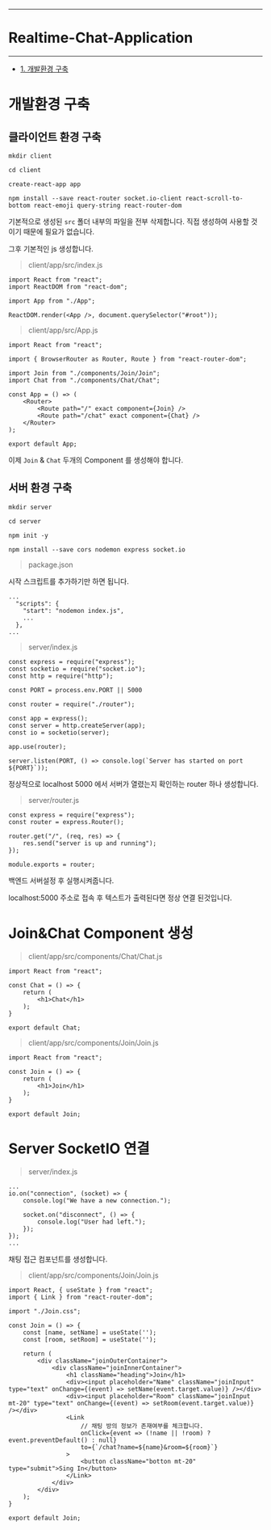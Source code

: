 --------------------
# Realtime-Chat-Application
--------------------

- [1. 개발환경 구축](#개발환경-구축?)

# 개발환경 구축

## 클라이언트 환경 구축

~~~
mkdir client

cd client

create-react-app app

npm install --save react-router socket.io-client react-scroll-to-bottom react-emoji query-string react-router-dom
~~~

기본적으로 생성된 `src` 폴더 내부의 파일을 전부 삭제합니다.
직접 생성하여 사용할 것이기 때문에 필요가 없습니다.

그후 기본적인 js 생성합니다.

> client/app/src/index.js

~~~
import React from "react";
import ReactDOM from "react-dom";

import App from "./App";

ReactDOM.render(<App />, document.querySelector("#root"));
~~~

> client/app/src/App.js

~~~
import React from "react";

import { BrowserRouter as Router, Route } from "react-router-dom";

import Join from "./components/Join/Join";
import Chat from "./components/Chat/Chat";

const App = () => (
    <Router>
        <Route path="/" exact component={Join} />
        <Route path="/chat" exact component={Chat} />
    </Router>
);

export default App;
~~~

이제 `Join` & `Chat` 두개의 Component 를 생성해야 합니다.

## 서버 환경 구축

~~~
mkdir server

cd server

npm init -y

npm install --save cors nodemon express socket.io
~~~

> package.json

시작 스크립트를 추가하기만 하면 됩니다.

~~~
...
  "scripts": {
    "start": "nodemon index.js",
    ...
  },
...
~~~

> server/index.js

~~~
const express = require("express");
const socketio = require("socket.io");
const http = require("http");

const PORT = process.env.PORT || 5000

const router = require("./router");

const app = express();
const server = http.createServer(app);
const io = socketio(server);

app.use(router);

server.listen(PORT, () => console.log(`Server has started on port ${PORT}`));
~~~

정상적으로 localhost 5000 에서 서버가 열렸는지 확인하는 router 하나 생성합니다.

> server/router.js

~~~
const express = require("express");
const router = express.Router();

router.get("/", (req, res) => {
    res.send("server is up and running");
});

module.exports = router;
~~~

백엔드 서버설정 후 실행시켜줍니다.

localhost:5000 주소로 접속 후 텍스트가 출력된다면 정상 연결 된것입니다.

# Join&Chat Component 생성

> client/app/src/components/Chat/Chat.js

~~~
import React from "react";

const Chat = () => {
    return (
        <h1>Chat</h1>
    );
}

export default Chat;
~~~

> client/app/src/components/Join/Join.js

~~~
import React from "react";

const Join = () => {
    return (
        <h1>Join</h1>
    );
}

export default Join;
~~~

# Server SocketIO 연결

> server/index.js

~~~
...
io.on("connection", (socket) => {
    console.log("We have a new connection.");

    socket.on("disconnect", () => {
        console.log("User had left.");
    });
});
...
~~~

채팅 접근 컴포넌트를 생성합니다.

> client/app/src/components/Join/Join.js

~~~
import React, { useState } from "react";
import { Link } from "react-router-dom";

import "./Join.css";

const Join = () => {
    const [name, setName] = useState('');
    const [room, setRoom] = useState('');

    return (
        <div className="joinOuterContainer">
            <div className="joinInnerContainer">
                <h1 className="heading">Join</h1>
                <div><input placeholder="Name" className="joinInput" type="text" onChange={(event) => setName(event.target.value)} /></div>
                <div><input placeholder="Room" className="joinInput mt-20" type="text" onChange={(event) => setRoom(event.target.value)} /></div>
                <Link
                    // 채팅 방의 정보가 존재여부를 체크합니다. 
                    onClick={event => (!name || !room) ? event.preventDefault() : null}
                    to={`/chat?name=${name}&room=${room}`}
                >
                    <button className="botton mt-20" type="submit">Sing In</button>
                </Link>
            </div>
        </div>
    );
}

export default Join;
~~~


